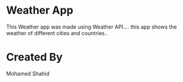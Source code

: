 # Weather App

This Weather app was made using Weather API....
this app shows the weather of different cities and countries..

# Created By
Mohamed Shahid
